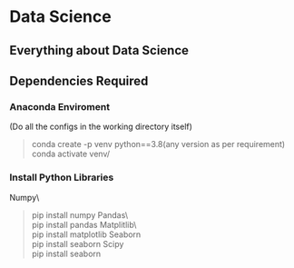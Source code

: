 # Data Science
## Everything about Data Science

## Dependencies Required

### Anaconda Enviroment  
(Do all the configs in the working directory itself)  
> conda create -p venv python==3.8(any version as per requirement)  
> conda activate venv/  
### Install Python Libraries  
Numpy\
> pip install numpy
Pandas\  
> pip install pandas
Matplitlib\  
> pip install matplotlib
Seaborn\
> pip install seaborn
Scipy\
> pip install seaborn